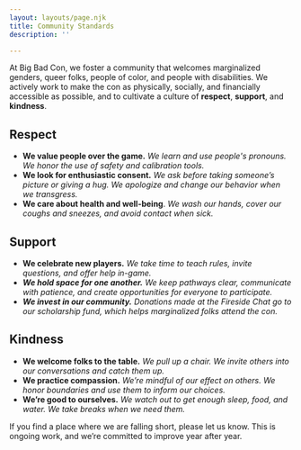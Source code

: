```yaml
---
layout: layouts/page.njk
title: Community Standards
description: ''

---
```

At Big Bad Con, we foster a community that welcomes marginalized genders, queer folks, people of color, and people with disabilities. We actively work to make the con as physically, socially, and financially accessible as possible, and to cultivate a culture of **respect**, **support**, and **kindness**.

## **Respect**

* **We value people over the game.** _We learn and use people's pronouns. We honor the use of safety and calibration tools._
* **We look for enthusiastic consent.** _We ask before taking someone’s picture or giving a hug. We apologize and change our behavior when we transgress._
* **We care about health and well-being**. _We wash our hands, cover our coughs and sneezes, and avoid contact when sick._

## **Support**

* **We celebrate new players.** _We take time to teach rules, invite questions, and offer help in-game._
* **_We hold space for one another._** _We keep pathways clear, communicate with patience, and create opportunities for everyone to participate._
* **_We invest in our community._** _Donations made at the Fireside Chat go to our scholarship fund, which helps marginalized folks attend the con._

## **Kindness**

* **We welcome folks to the table.** _We pull up a chair. We invite others into our conversations and catch them up._
* **We practice compassion.** _We’re mindful of our effect on others. We honor boundaries and use them to inform our choices._
* **We’re good to ourselves.** _We watch out to get enough sleep, food, and water. We take breaks when we need them._

If you find a place where we are falling short, please let us know. This is ongoing work, and we’re committed to improve year after year.